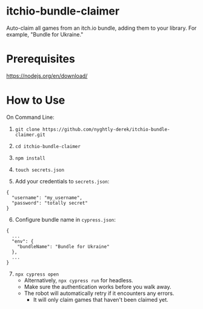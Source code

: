 # itchio-bundle-claimer
Auto-claim all games from an itch.io bundle, adding them to your library. For example, "Bundle for Ukraine."

# Prerequisites
https://nodejs.org/en/download/

# How to Use
On Command Line:

1. `git clone https://github.com/nyghtly-derek/itchio-bundle-claimer.git`

2. `cd itchio-bundle-claimer`

3. `npm install`

4. `touch secrets.json`

5. Add your credentials to `secrets.json`:
```
{
  "username": "my_username",
  "password": "totally secret"
}
```

6. Configure bundle name in `cypress.json`:
```
{
  ...
  "env": {
    "bundleName": "Bundle for Ukraine"
  },
  ...
}
```

7. `npx cypress open`
    - Alternatively, `npx cypress run` for headless.
    - Make sure the authentication works before you walk away.
    - The robot will automatically retry if it encounters any errors.
      - It will only claim games that haven't been claimed yet. 
